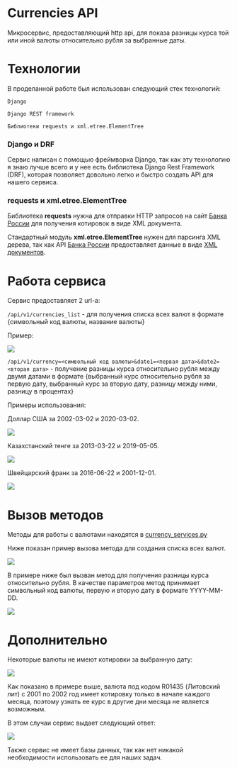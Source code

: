 # Currencies API
Микросервис, предоставляющий http api, для показа разницы курса той или иной валюты относительно рубля за выбранные даты.

# Технологии

В проделанной работе был использован следующий стек технологий:

```Django```

```Django REST framework```

```Библиотеки requests и xml.etree.ElementTree```

### Django и DRF

Сервис написан с помощью фреймворка Django, так как эту технологию я знаю лучше всего и у нее есть библиотека Django Rest Framework (DRF), которая позволяет довольно легко и быстро создать API для нашего сервиса.

### requests и xml.etree.ElementTree

Библиотека **requests** нужна для отправки HTTP запросов на сайт [Банка России](http://www.cbr.ru/development/sxml/) для получения котировок в виде XML документа.

Стандартный модуль **xml.etree.ElementTree** нужен для парсинга XML дерева, так как API [Банка России](http://www.cbr.ru/development/sxml/) предоставляет данные в виде [XML документов](http://www.cbr.ru/scripts/XML_valFull.asp). 

# Работа сервиса

Сервис предоставляет 2 url-а:

```/api/v1/currencies_list``` - для получения списка всех валют в формате {символьный код валюты, название валюты} 

Пример:

![](github_images/pic1.png)

```/api/v1/currency=<cимвольный код валюты>&date1=<первая дата>&date2=<вторая дата>``` - получение разницы курса относительно рубля между двумя датами в формате {выбранный курс относительно рубля за первую дату, выбранный курс за вторую дату, разницу между ними, разницу в процентах}

Примеры использования:

Доллар США за 2002-03-02 и 2020-03-02.

![](github_images/pic2.png)

Казахстанский тенге за 2013-03-22 и 2019-05-05.

![](github_images/pic3.png)

Швейцарский франк за 2016-06-22 и 2001-12-01.

![](github_images/pic4.png)

# Вызов методов

Методы для работы с валютами находятся в [currency_services.py](https://github.com/Rizzrackez/CurrencyApi/blob/master/currency_api/backend/currency_services.py)

Ниже показан пример вызова метода для создания списка всех валют.

![](github_images/pic7.png)

В примере ниже был вызван метод для получения разницы курса относительно рубля. В качестве параметров метод принимает символьный код валюты, первую и вторую дату в формате YYYY-MM-DD.

![](github_images/pic8.png)

# Дополнительно

Некоторые валюты не имеют котировки за выбранную дату:

![](github_images/pic5.png)

Как показано в примере выше, валюта под кодом R01435 (Литовский лит) с 2001 по 2002 год имеет котировку только в начале каждого месяца, поэтому узнать ее курс в другие дни месяца не является возможным. 

В этом случаи сервис выдает следующий ответ:

![](github_images/pic6.png)

Также сервис не имеет базы данных, так как нет никакой необходимости использовать ее для наших задач.
